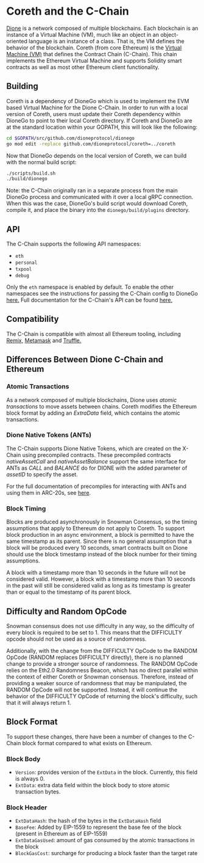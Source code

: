 # Coreth and the C-Chain

[Dione](https://docs.dioneprotocol.com/learn/platform-overview) is a network composed of multiple blockchains.
Each blockchain is an instance of a Virtual Machine (VM), much like an object in an object-oriented language is an instance of a class.
That is, the VM defines the behavior of the blockchain.
Coreth (from core Ethereum) is the [Virtual Machine (VM)](https://docs.dioneprotocol.com/learn/platform-overview#virtual-machines) that defines the Contract Chain (C-Chain).
This chain implements the Ethereum Virtual Machine and supports Solidity smart contracts as well as most other Ethereum client functionality.

## Building

Coreth is a dependency of DioneGo which is used to implement the EVM based Virtual Machine for the Dione C-Chain. In order to run with a local version of Coreth, users must update their Coreth dependency within DioneGo to point to their local Coreth directory. If Coreth and DioneGo are at the standard location within your GOPATH, this will look like the following:

```bash
cd $GOPATH/src/github.com/dioneprotocol/dionego
go mod edit -replace github.com/dioneprotocol/coreth=../coreth
```

Now that DioneGo depends on the local version of Coreth, we can build with the normal build script:

```bash
./scripts/build.sh
./build/dionego
```

Note: the C-Chain originally ran in a separate process from the main DioneGo process and communicated with it over a local gRPC connection. When this was the case, DioneGo's build script would download Coreth, compile it, and place the binary into the `dionego/build/plugins` directory.

## API

The C-Chain supports the following API namespaces:

- `eth`
- `personal`
- `txpool`
- `debug`

Only the `eth` namespace is enabled by default. 
To enable the other namespaces see the instructions for passing the C-Chain config to DioneGo [here.](https://docs.dioneprotocol.com/nodes/maintain/chain-config-flags/#c-chain-configs)
Full documentation for the C-Chain's API can be found [here.](https://docs.dioneprotocol.com/apis/dionego/apis/c-chain/)

## Compatibility

The C-Chain is compatible with almost all Ethereum tooling, including [Remix,](https://docs.dioneprotocol.com/build/tutorials/smart-contracts/deploy-a-smart-contract-on-dione-using-remix-and-metamask) [Metamask](https://docs.dioneprotocol.com/build/tutorials/smart-contracts/deploy-a-smart-contract-on-dione-using-remix-and-metamask) and [Truffle.](https://docs.dioneprotocol.com/build/tutorials/smart-contracts/using-truffle-with-the-dione-c-chain)

## Differences Between Dione C-Chain and Ethereum

### Atomic Transactions

As a network composed of multiple blockchains, Dione uses *atomic transactions* to move assets between chains. Coreth modifies the Ethereum block format by adding an *ExtraData* field, which contains the atomic transactions.

### Dione Native Tokens (ANTs)

The C-Chain supports Dione Native Tokens, which are created on the X-Chain using precompiled contracts. These precompiled contracts *nativeAssetCall* and *nativeAssetBalance* support the same interface for ANTs as *CALL* and *BALANCE* do for DIONE with the added parameter of *assetID* to specify the asset.

For the full documentation of precompiles for interacting with ANTs and using them in ARC-20s, see [here](https://docs.dioneprotocol.com/build/references/coreth-arc20s).

### Block Timing

Blocks are produced asynchronously in Snowman Consensus, so the timing assumptions that apply to Ethereum do not apply to Coreth. To support block production in an async environment, a block is permitted to have the same timestamp as its parent. Since there is no general assumption that a block will be produced every 10 seconds, smart contracts built on Dione should use the block timestamp instead of the block number for their timing assumptions.

A block with a timestamp more than 10 seconds in the future will not be considered valid. However, a block with a timestamp more than 10 seconds in the past will still be considered valid as long as its timestamp is greater than or equal to the timestamp of its parent block.

## Difficulty and Random OpCode

Snowman consensus does not use difficulty in any way, so the difficulty of every block is required to be set to 1. This means that the DIFFICULTY opcode should not be used as a source of randomness.

Additionally, with the change from the DIFFICULTY OpCode to the RANDOM OpCode (RANDOM replaces DIFFICULTY directly), there is no planned change to provide a stronger source of randomness. The RANDOM OpCode relies on the Eth2.0 Randomness Beacon, which has no direct parallel within the context of either Coreth or Snowman consensus. Therefore, instead of providing a weaker source of randomness that may be manipulated, the RANDOM OpCode will not be supported. Instead, it will continue the behavior of the DIFFICULTY OpCode of returning the block's difficulty, such that it will always return 1.

## Block Format

To support these changes, there have been a number of changes to the C-Chain block format compared to what exists on Ethereum.

### Block Body

* `Version`: provides version of the `ExtData` in the block. Currently, this field is always 0.
* `ExtData`: extra data field within the block body to store atomic transaction bytes.

### Block Header

* `ExtDataHash`: the hash of the bytes in the `ExtDataHash` field
* `BaseFee`: Added by EIP-1559 to represent the base fee of the block (present in Ethereum as of EIP-1559)
* `ExtDataGasUsed`: amount of gas consumed by the atomic transactions in the block
* `BlockGasCost`: surcharge for producing a block faster than the target rate

